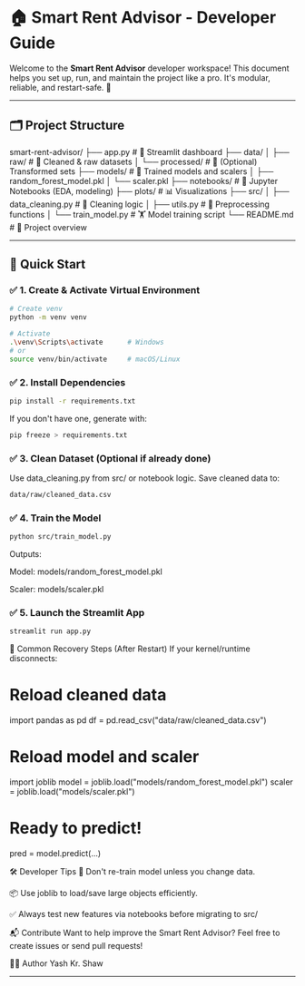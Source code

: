 # 🏠 Smart Rent Advisor - Developer Guide

Welcome to the **Smart Rent Advisor** developer workspace! This document helps you set up, run, and maintain the project like a pro. It's modular, reliable, and restart-safe. 💪

---

## 🗂️ Project Structure

smart-rent-advisor/
├── app.py # 🔹 Streamlit dashboard
├── data/
│ ├── raw/ # 📂 Cleaned & raw datasets
│ └── processed/ # 📂 (Optional) Transformed sets
├── models/ # 📁 Trained models and scalers
│ ├── random_forest_model.pkl
│ └── scaler.pkl
├── notebooks/ # 📒 Jupyter Notebooks (EDA, modeling)
├── plots/ # 📊 Visualizations
├── src/
│ ├── data_cleaning.py # 🔧 Cleaning logic
│ ├── utils.py # 🧠 Preprocessing functions
│ └── train_model.py # 🏋️ Model training script
└── README.md # 🧾 Project overview


---

## 🚀 Quick Start

### ✅ 1. Create & Activate Virtual Environment

```bash
# Create venv
python -m venv venv

# Activate
.\venv\Scripts\activate      # Windows
# or
source venv/bin/activate     # macOS/Linux
```

### ✅ 2. Install Dependencies

```bash
pip install -r requirements.txt
```

If you don't have one, generate with:

```bash
pip freeze > requirements.txt
```

### ✅ 3. Clean Dataset (Optional if already done)

Use data_cleaning.py from src/ or notebook logic. Save cleaned data to:

```bash
data/raw/cleaned_data.csv
```

### ✅ 4. Train the Model

```bash
python src/train_model.py
```
Outputs:

Model: models/random_forest_model.pkl

Scaler: models/scaler.pkl

### ✅ 5. Launch the Streamlit App

```bash
streamlit run app.py
```

🧠 Common Recovery Steps (After Restart)
If your kernel/runtime disconnects:

# Reload cleaned data
import pandas as pd
df = pd.read_csv("data/raw/cleaned_data.csv")

# Reload model and scaler
import joblib
model = joblib.load("models/random_forest_model.pkl")
scaler = joblib.load("models/scaler.pkl")

# Ready to predict!
pred = model.predict(...)

🛠️ Developer Tips
🔁 Don't re-train model unless you change data.

📦 Use joblib to load/save large objects efficiently.

✅ Always test new features via notebooks before migrating to src/

📬 Contribute
Want to help improve the Smart Rent Advisor?
Feel free to create issues or send pull requests!

👨‍💻 Author
Yash Kr. Shaw

---